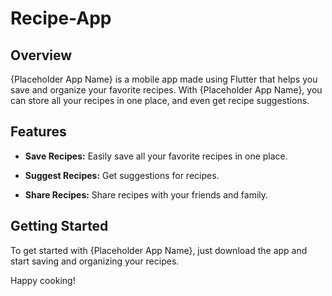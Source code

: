# Recipe-App

## Overview

{Placeholder App Name} is a mobile app made using Flutter that helps you save and organize your favorite recipes. With {Placeholder App Name}, you can store all your recipes in one place, and even get recipe suggestions.

## Features

* **Save Recipes:** Easily save all your favorite recipes in one place.

* **Suggest Recipes:** Get suggestions for recipes.

* **Share Recipes:** Share recipes with your friends and family.

## Getting Started

To get started with {Placeholder App Name}, just download the app and start saving and organizing your recipes.

Happy cooking!
